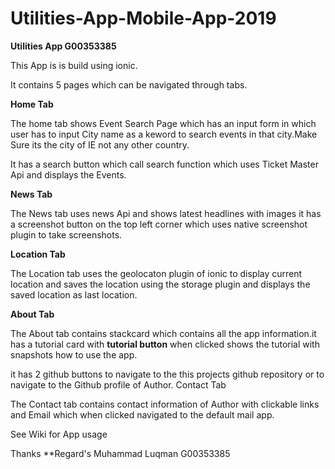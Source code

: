 # Utilities-App-Mobile-App-2019

**Utilities App G00353385**

This App is is build using ionic.

It contains 5 pages which can be navigated through tabs.

**Home Tab**

The home tab shows Event Search Page which has an input form in which user has to input City name as a keword to search events in that
city.Make Sure its the city of IE not any other country.

It has a search button which call search function which uses Ticket Master Api  and displays the Events.

**News Tab**

The News tab uses news Api and shows latest headlines with images it has a screenshot button on the top left corner which uses native screenshot plugin to take screenshots.

**Location Tab**

The Location tab uses the geolocaton plugin of ionic to display current location and saves the location using the storage plugin and displays the saved location as last location.

**About Tab**

The About tab contains stackcard which contains all the app information.it has a tutorial card with **tutorial button** when clicked shows the tutorial with snapshots how to use the app.

it has 2 github buttons to navigate to the this projects github repository or to navigate to the Github profile of Author.
Contact Tab

The Contact tab contains contact information of Author with clickable links and Email which when clicked navigated to the default mail app.

See Wiki for App usage

Thanks
**Regard's
Muhammad Luqman
G00353385
